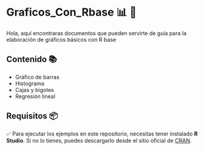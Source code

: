 # Graficos_Con_Rbase 📊 🚀

Hola, aquí encontraras documentos que pueden servirte de guía para la elaboración de gráficos básicos con R base 

## Contenido 📚

- Gráfico de barras 
- Histograma 
- Cajas y bigotes 
- Regresión lineal

## Requisitos 📦 

✅ Para ejecutar los ejemplos en este repositorio, necesitas tener instalado **R Studio**. Si no lo tienes, puedes descargarlo desde el sitio oficial de [CRAN](https://cran.r-project.org/).
